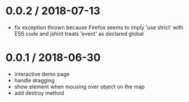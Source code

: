 
0.0.2 / 2018-07-13
==================

 * fix exception thrown because Firefox seems to imply 'use strict' with ES6 code and jshint treats 'event' as declared global

0.0.1 / 2018-06-30
==================

 * interactive demo page
 * handle dragging
 * show element when mousing over object on the map
 * add destroy method

